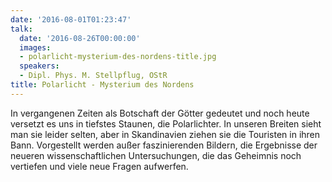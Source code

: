 ```yaml
---
date: '2016-08-01T01:23:47'
talk:
  date: '2016-08-26T00:00:00'
  images:
  - polarlicht-mysterium-des-nordens-title.jpg
  speakers:
  - Dipl. Phys. M. Stellpflug, OStR
title: Polarlicht - Mysterium des Nordens
---
```

In vergangenen Zeiten als Botschaft der Götter gedeutet und noch heute versetzt es uns in tiefstes Staunen, die Polarlichter. In unseren Breiten sieht man sie leider selten, aber in Skandinavien ziehen sie die Touristen in ihren Bann. Vorgestellt werden außer faszinierenden Bildern, die Ergebnisse der neueren wissenschaftlichen Untersuchungen, die das Geheimnis noch vertiefen und viele neue Fragen aufwerfen.

